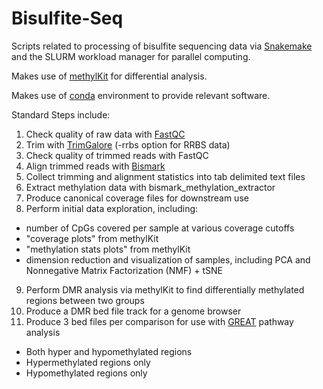 # Bisulfite-Seq
Scripts related to processing of bisulfite sequencing data via [Snakemake](https://snakemake.readthedocs.io/en/stable/) and the SLURM workload manager for parallel computing.

Makes use of [methylKit](https://bioconductor.org/packages/release/bioc/html/methylKit.html) for differential analysis.

Makes use of [conda](https://docs.conda.io/en/latest/) environment to provide relevant software.

Standard Steps include:
1. Check quality of raw data with [FastQC](https://www.bioinformatics.babraham.ac.uk/projects/fastqc/)
2. Trim with [TrimGalore](https://www.bioinformatics.babraham.ac.uk/projects/trim_galore/) (-rrbs option for RRBS data)
3. Check quality of trimmed reads with FastQC
4. Align trimmed reads with [Bismark](https://www.bioinformatics.babraham.ac.uk/projects/bismark/)
5. Collect trimming and alignment statistics into tab delimited text files
6. Extract methylation data with bismark_methylation_extractor
7. Produce canonical coverage files for downstream use
8. Perform initial data exploration, including:
  - number of CpGs covered per sample at various coverage cutoffs
  - "coverage plots" from methylKit
  - "methylation stats plots" from methylKit
  - dimension reduction and visualization of samples, including PCA and Nonnegative Matrix Factorization (NMF) + tSNE
9. Perform DMR analysis via methylKit to find differentially methylated regions between two groups
10. Produce a DMR bed file track for a genome browser
11. Produce 3 bed files per comparison for use with [GREAT](http://great.stanford.edu/public/html/) pathway analysis
  - Both hyper and hypomethylated regions
  - Hypermethylated regions only
  - Hypomethylated regions only
